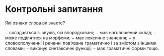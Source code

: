 # Контрольні запитання

<quiz correctLabel="correct" incorrectLabel="incorrect" checkLabel="check">
    <question text="">
        <p>Які ознаки слова ви знаєте?</p>
        <explanation>
−	складається зi звукiв, якi впорядкованi;
−	має наголошений склад;
−	може подiлятися на морфеми;
−	має лексичне значення;
−	у словосполученнi i реченнi пов’язане граматично i за змiстом з iншими словами;
−	виконує синтаксичнi функцiї;
−	має граматичнi форми тощо.
    </explanation>
    </question>
</quiz>
